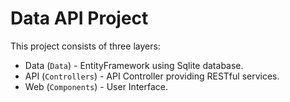 # Data API Project

This project consists of three layers:
* Data (`Data`) - EntityFramework using Sqlite database.
* API (`Controllers`) - API Controller providing RESTful services.
* Web (`Components`) - User Interface.
